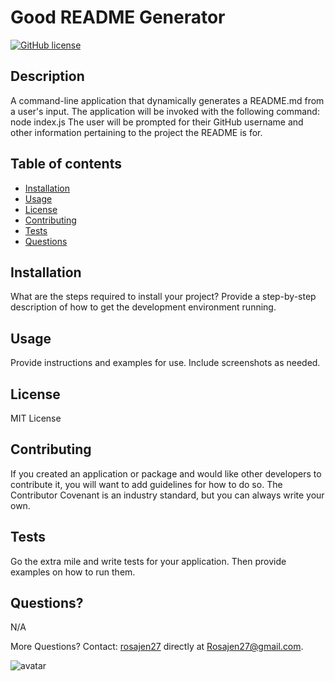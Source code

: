 
# Good README Generator
[![GitHub license](https://img.shields.io/badge/license-MIT%20License-blue.svg)](https://github.com/rosajen27)

## Description
        
A command-line application that dynamically generates a README.md from a user's input. The application will be invoked with the following command: node index.js The user will be prompted for their GitHub username and other information pertaining to the project the README is for.
## Table of contents
* [Installation](#installation)
* [Usage](#usage)
* [License](#license)
* [Contributing](#Contributing)
* [Tests](#Tests)
* [Questions](#Questions)

## Installation 
        
What are the steps required to install your project? Provide a step-by-step description of how to get the development environment running.
## Usage
        
Provide instructions and examples for use. Include screenshots as needed.
## License
        
MIT License
## Contributing
        
If you created an application or package and would like other developers to contribute it, you will want to add guidelines for how to do so. The Contributor Covenant is an industry standard, but you can always write your own.
## Tests
        
Go the extra mile and write tests for your application. Then provide examples on how to run them.

## Questions?

N/A


More Questions? Contact: [rosajen27](https://github.com/rosajen27) 
directly at Rosajen27@gmail.com.

![avatar](https://avatars2.githubusercontent.com/u/60906506?v=4)
        
    